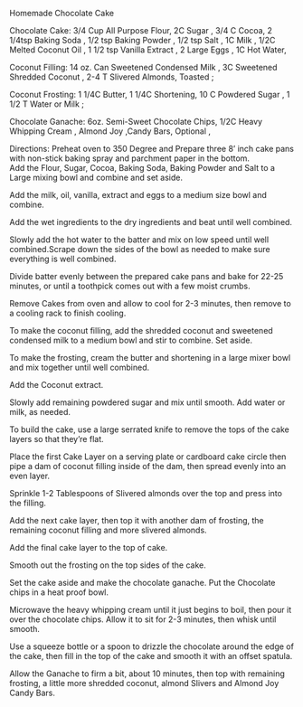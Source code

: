 Homemade Chocolate Cake

Chocolate Cake:
3/4 Cup All Purpose Flour,
2C Sugar ,
3/4 C Cocoa,
2 1/4tsp Baking Soda ,
1/2 tsp Baking Powder ,
1/2 tsp Salt ,
1C Milk ,
1/2C Melted Coconut Oil ,
1 1/2 tsp Vanilla Extract ,
2 Large Eggs ,
1C Hot Water,


Coconut Filling:
14 oz. Can Sweetened Condensed Milk ,
3C Sweetened Shredded Coconut ,
2-4 T Slivered Almonds, Toasted ;


Coconut Frosting:
1 1/4C Butter,
1 1/4C Shortening,
10 C Powdered Sugar ,
1 1/2 T Water or Milk ;


Chocolate Ganache:
6oz. Semi-Sweet Chocolate Chips,
1/2C Heavy Whipping Cream ,
Almond Joy ,Candy Bars, Optional ,


Directions: 
Preheat oven to 350 Degree and Prepare three 8’ inch cake pans with non-stick baking spray and parchment paper in the bottom.  
Add the Flour, Sugar, Cocoa, Baking Soda, Baking Powder and Salt to a Large mixing bowl and combine and set aside.  

Add the milk, oil, vanilla, extract and eggs to a medium size bowl and combine.  

Add the wet ingredients to the dry ingredients and beat until well combined.  

Slowly add the hot water to the batter and mix on low speed until well combined.Scrape down the sides of the bowl as needed to make sure everything is well combined.  

Divide batter evenly between the prepared cake pans and bake for 22-25 minutes, or until a toothpick comes out with a few moist crumbs.

Remove Cakes from oven and allow to cool for 2-3 minutes, then remove to a cooling rack to finish cooling.  

To make the coconut filling, add the shredded coconut and sweetened condensed milk to a medium bowl and stir to combine.  Set aside.  

To make the frosting, cream the butter and shortening in a large mixer bowl and mix together until well combined. 

Add the Coconut extract. 

Slowly add remaining powdered sugar and mix until smooth.  Add water or milk, as needed.  

To build the cake, use a large serrated knife to remove the tops of the cake layers so that they’re flat.  

Place the first Cake Layer on a serving plate or cardboard cake circle then pipe a dam of coconut filling inside of the dam, 
then spread evenly into an even layer.  

Sprinkle 1-2 Tablespoons of Slivered almonds over the top and press into the filling.  

Add the next cake layer, then top it with another dam of frosting, the remaining coconut filling and more slivered almonds. 

Add the final cake layer to the top of cake.

Smooth out the frosting on the top sides of the cake. 

Set the cake aside and make the chocolate ganache.  Put the Chocolate chips in a heat proof bowl.  

Microwave the heavy whipping cream until it just begins to boil, then pour it over the chocolate chips. Allow it to sit for 2-3 minutes,
 then whisk until smooth.  

Use a squeeze bottle or a spoon to drizzle the chocolate around the edge of the cake, then fill in the top of the cake and smooth 
it with an offset spatula. 

Allow the Ganache to firm a bit, about 10 minutes, then top with remaining frosting, a little more shredded coconut, 
almond Slivers and Almond Joy Candy Bars.
